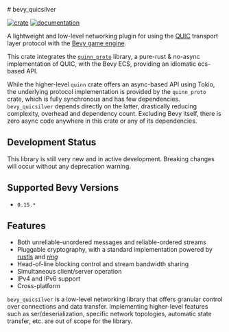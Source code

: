 <div class="rustdoc-hidden">
# bevy_quicsilver
</div>

[![crate](https://img.shields.io/crates/v/bevy_quicsilver.svg)](https://crates.io/crates/bevy_quicsilver)
[![documentation](https://docs.rs/bevy_quicsilver/badge.svg)](https://docs.rs/bevy_quicsilver)

A lightweight and low-level networking plugin for using the [QUIC](https://quicwg.org/) transport layer protocol with the [Bevy game engine](https://bevyengine.org/).

This crate integrates the [`quinn_proto`](https://github.com/quinn-rs/quinn) library, a pure-rust & no-async implementation of QUIC, with the Bevy ECS, providing an idiomatic ecs-based API.

While the higher-level `quinn` crate offers an async-based API using Tokio, the underlying protocol implementation is provided by the `quinn_proto` crate, which is fully synchronous and has few dependencies. `bevy_quicsilver` depends directly on the latter, drastically reducing complexity, overhead and dependency count. Excluding Bevy itself, there is zero async code anywhere in this crate or any of its dependencies.

## Development Status

This library is still very new and in active development. Breaking changes will occur without any deprecation warning.

## Supported Bevy Versions

- `0.15.*`

## Features

- Both unreliable-unordered messages and reliable-ordered streams
- Pluggable cryptography, with a standard implementation powered by [rustls](https://github.com/rustls/rustls) and [*ring*](https://github.com/briansmith/ring)
- Head-of-line blocking control and stream bandwidth sharing
- Simultaneous client/server operation
- IPv4 and IPv6 support
- Cross-platform

`bevy_quicsilver` is a low-level networking library that offers granular control over connections and data transfer. Implementing higher-level features such as ser/deserialization, specific network topologies, automatic state transfer, etc. are out of scope for the library.
